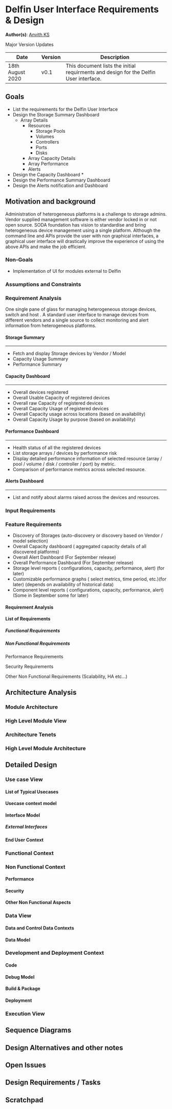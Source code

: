 

[//]: # (<Please remove this "Notes on this template" part from your actual document. This is for reference START>
Notes on this template:
Please update the sections for which you have the data. Kindly do not remove any section titles. If you do not have the data for the section for now, mark it TBD, if you think, the section is not applicable for your module mark it NA. Please do not change the heading style. You are free to add new sections if you want.
<Please remove this part from your actual document. END>)

  

# Delfin User Interface Requirements & Design

  

**Author(s)**: [Anvith KS](https://github.com/anvithks)

Major Version Updates

|**Date** | **Version** | **Description** |
|---------|-------------|-----------------|
| 18th August 2020  | v0.1  | This document lists the initial requirments and design for the Delfin User interface. |



## Goals
* List the requirements for the Delfin User Interface
* Design the Storage Summary Dashboard
	* Array Details
		* Resources
			* Storage Pools
			* Volumes
			* Controllers
			* Ports
			* Disks
		* Array Capacity Details
		* Array Performance
		* Alerts
* Design  the Capacity Dashboard
	* 
* Design  the Performance Summary Dashboard
* Design  the Alerts notification and Dashboard

## Motivation and background

[//]:# (Describe why this feature? What is the background to develop this etc.)
Administration of heterogeneous platforms is a challenge to storage admins. Vendor supplied management software is either vendor locked in or not open source. SODA foundation has vision to standardise and bring heterogeneous device management using a single platform. Although the command line and APIs provide the user with non graphical interfaces, a graphical user interface will drastically improve the experience of using the above APIs and make the job efficient.

### Non-Goals

[//]:# (What will not be addressed by the proposal?)
* Implementation of UI for modules external to Delfin

### Assumptions and Constraints

[//]:# (What are the assumptions/constraints known)

### Requirement Analysis
One single pane of glass for managing heterogeneous storage devices, switch and host . A standard user interface to manage devices from different vendors and a single source to collect monitoring and alert information from heterogeneous platforms.

#### Storage Summary
---
* Fetch and display Storage devices by Vendor / Model
* Capacity Usage Summary
* Performance Summary
#### Capacity Dashboard
---
* Overall devices registered
* Overall Usable Capacity of registered devices
* Overall raw Capacity of registered devices
* Overall Capacity Usage of registered devices
* Overall Capacity usage across locations (based on availability)
* Overall Capacity Usage by purpose (based on availability)
#### Performance Dashboard
---
* Health status of all the registered devices
* List storage arrays / devices by performance risk
* Display detailed performance information of selected resource (array / pool / volume / disk / controller / port) by metric. 
* Comparison of performance metrics across selected resource.
#### Alerts Dashboard
---
* List and notify about alarms raised across the devices and resources.

### Input Requirements

[//]:# (What are the input requirements for this feature \(can give links to the high level requirements/architecture documents, tasks, analysis etc\) )

  
### Feature Requirements
* Discovery of Storages (auto-discovery or discovery based on Vendor / model selection)
* Overall Capacity dashboard ( aggregated capacity details of all discovered platforms)
* Overall Alert Dashboard (For September release)
* Overall Performance Dashboard (For September release)
* Storage level reports ( configurations, capacity, performance, alert) (for later)
* Customizable performance graphs ( select metrics, time period, etc.)(for later) (depends on availability of historical data)
* Component level reports ( configurations, capacity, performance, alert)(Some in September some for later)

#### Requirement Analysis

[//]:# (Analysis go here)

#### List of Requirements

[//]:# (Give all the requirements identified for the modules, in different categories)


##### Functional Requirements

##### Non Functional Requirements

Performance Requirements

Security Requirements

Other Non Functional Requirements (Scalability, HA etc…)

  
## Architecture Analysis

### Module Architecture

[//]:# (Module Architecture details go here)

### High Level Module View

[//]:# (Give the overall system architecture and provide the positioning of Module in that. Give the external interfaces, brief description etc…)

### Architecture Tenets

[//]:# (Key strategy, principle of Module architecture. Please add all the inputs from system architecture for the module here...like if overall architecture says the external interface from the module must be REST or the module must be a microservice or the module to be deployed as a lib etc…..So please study the system architecture to provide the details for the module architecture inputs in this section)

  

### High Level Module Architecture

[//]:# (Provide your module architecture with key external interfaces and internal blocks….)

  

## Detailed Design
[//]:# (All the detailed design aspects go here)

### Use case View

[//]:# (Provide system context and typical use cases to determine the scope and boundaries for the module.)

#### List of Typical Usecases

[//]:# (Provide a list of typical usecases)
 

#### Usecase context model

[//]:# (How is the module in the overall conext of the usecase..typically for a usecase flow...how the module needs to behave...a network diagram with module could help)

#### Interface Model

[//]:# (What are the interfaces for the Modules needed and the view)

##### External Interfaces

[//]:# (Provide the details of the interface, type, why ? any limitations or alternates etc…)

  
#### End User Context

[//]:# (Analysis and design inputs for the end user of the module)

  

### Functional Context

[//]:# (Based on the functional requirements, what are the design aspects to be considered. Give all the details and block diagrams etc..)

 ### Non Functional Context

[//]:# (Based on the non functional requirements, what are the design aspects to be considered. Give all the details and block diagrams etc..)

 #### Performance

[//]:# (What are the design considerations for performance)

#### Security

[//]:# (What are the design considerations for security)

#### Other Non Functional Aspects
[//]:# (What are the design considerations for other non functional requirements)
 

### Data View

#### Data and Control Data Contexts

[//]:# (Provide the details on data and control data flow )

#### Data Model

[//]:# (Data Structures, key points considered, open and alternate points etc…All the data structure to be added here)

  
### Development and Deployment Context

#### Code

[//]:# (Provide inputs for code structure, language, any open source code can be resused, coding methods, development env etc)

 #### Debug Model

[//]:# (how to debug the module, specific logging, debug options etc…)

  
#### Build & Package

[//]:# (How this module is built along with other modules etc…What is the package model)

  #### Deployment

[//]:# (How to install and deploy the module in the system, hardware resource requirements etc. Any other network or such requirements..like client or http server needed etc…)

  
### Execution View

[//]:# (During the run time, any specific aspects to be considered...like logging to be done for the module etc..It is not functional logs, it is specific to the module maintenance; OR Runtime replication or any such requirements to be considered during the design)

  
## Sequence Diagrams

[//]:# (Provide the key control and data flow sequence diagrams here)

  
## Design Alternatives and other notes

[//]:# (If you have any other ideas or alternate suggestions or notes which needs further analysis or later consideration, please add here)
  

## Open Issues

[//]:# (All the open issues go here. Please track it else where to closure)

  
## Design Requirements / Tasks

[//]:# (List of detailed tasks for this module go here. Based on all the design and analysis, please list all the tasks to be completed for the implementation and release of the module. If you are updating the overall task list or location, please provide the links or ids here...This is to get an overall consolidation of task items for this module)

## Scratchpad

[//]:# (All raw inputs or discussion points or etc can be added here)

<!--stackedit_data:
eyJoaXN0b3J5IjpbLTE3MzM3NTc1OTcsMTg4NjExMDUxNCwtMj
A4MDcyMjE1N119
-->